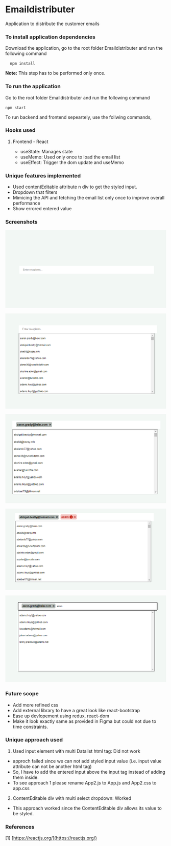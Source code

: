 # Emaildistributer

Application to distribute the customer emails

### To install application dependencies

Download the application, go to the root folder Emaildistributer and run the following command

      npm install

**Note:** This step has to be performed only once.

### To run the application

Go to the root folder Emaildistributer and run the following command

    npm start

To run backend and frontend sepeartely, use the follwing commands,

### Hooks used

1. Frontend - React

   - useState: Manages state
   - useMemo: Used only once to load the email list
   - useEffect: Trigger the dom update and useMemo

### Unique features implemented

- Used contentEditable attribute n div to get the styled input.
- Dropdown that filters
- Mimicing the API and fetching the email list only once to improve overall performance
- Show errored entered value

### Screenshots

![screenshot-1](/Screenshot-1.png)

![screenshot-2](/Screenshot-2.png)

![screenshot-3](/Screenshot-3.png)

![screenshot-4](/Screenshot-4.png)

![screenshot-5](/Screenshot-5.png)

### Future scope

- Add more refined css
- Add external library to have a great look like react-bootstrap
- Ease up devlopement using redux, react-dom
- Make it look exactly same as provided in Figma but could not due to time constraints.

### Unique approach used

1. Used input element with multi Datalist html tag: Did not work

- approch failed since we can not add styled input value (i.e. input value attribute can not be another html tag)
- So, I have to add the entered input above the input tag instead of adding them inside.
- To see approach 1 please rename App2.js to App.js and App2.css to app.css

2. ContentEditable div with multi select dropdown: Worked

- This approach worked since the ContentEditable div allows its value to be styled.

### References

[1] [https://reactjs.org/](https://reactjs.org/)
